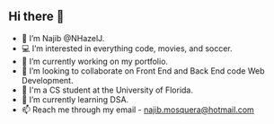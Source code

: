 ## Hi there 👋

<!--
**NHazelJ/NHazelJ** is a ✨ _special_ ✨ repository because its `README.md` (this file) appears on your GitHub profile.-->

- 👋 I’m Najib @NHazelJ.
- 💻 I’m interested in everything code, movies, and soccer.
- 🔭 I’m currently working on my portfolio.
- 🤝 I’m looking to collaborate on Front End and Back End code Web Development.
- 🐊 I'm a CS student at the University of Florida.
- 🚀 I’m currently learning DSA.
- 📫 Reach me through my email - najib.mosquera@hotmail.com
